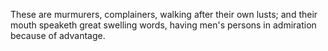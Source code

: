 These are murmurers, complainers, walking after their own lusts; and their mouth speaketh great swelling words, having men's persons in admiration because of advantage.
